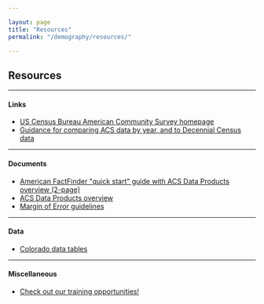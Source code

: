 ```yaml
---

layout: page
title: "Resources"
permalink: "/demography/resources/"

---
```


## Resources

- - -

#### Links

- [US Census Bureau American Community Survey homepage](http://www.census.gov/acs/www/)
- [Guidance for comparing ACS data by year, and to Decennial Census data](http://www.census.gov/acs/www/guidance_for_data_users/comparing_2008/)

- - -

#### Documents

- [American FactFinder "quick start" guide with ACS Data Products overview (2-page)](https://drive.google.com/file/d/0B2oqdPZKJqK7dnJHOTB1OWRNUVk/edit)
- [ACS Data Products overview](https://drive.google.com/open?id=0B5iJvaUI0tr6SC1YcHdTV0UwaWM)
- [Margin of Error guidelines](https://drive.google.com/file/d/0B2oqdPZKJqK7bC1hYUxPNVVmRnM/edit)

- - -

#### Data

- [Colorado data tables](https://www.colorado.gov/pacific/node/103996)

- - -

#### Miscellaneous

- [Check out our training opportunities!](https://www.colorado.gov/pacific/node/104116)